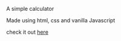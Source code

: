 A simple calculator

Made using html, css and vanilla Javascript

check it out [here](https://timothygramnaes.github.io/2020-12-02-Calculator/)
